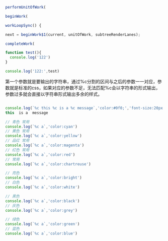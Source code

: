 
```javaScript
performUnitOfWork(

beginWork(

workLoopSync() {

next = beginWork$1(current, unitOfWork, subtreeRenderLanes);

completeWork(
```

```javaScript
function test(){
  console.log('122')
}

console.log('122:',test)
```


第一个参数就是要输出的字符串，通过%c分割的区间与之后的参数一一对应，参数就是标准的css，如果对应的参数不足，无法匹配%c会以字符串的形式输出，参数过多就会直接以字符串形式输出多余的样式。
```javaScript

console.log(`%c this %c is a %c message`,'color:#0f0;','font-size:20px','background:yellow')
this  is a  message

// 青色 常用
console.log(`%c a`,'color:cyan')
// 黄色 常用
console.log(`%c a`,'color:yellow')
// 品红 常用
console.log(`%c a`,'color:magenta')
// 红色 常用
console.log(`%c a`,'color:red')
// 常用
console.log(`%c a`,'color:chartreuse')

// 亮色
console.log(`%c a`,'color:bright')
// 白色
console.log(`%c a`,'color:white')

// 黑色
console.log(`%c a`,'color:black')
// 灰色
console.log(`%c a`,'color:grey')

// 绿色
console.log(`%c a`,'color:green')
// 蓝色
console.log(`%c a`,'color:blue')
```
